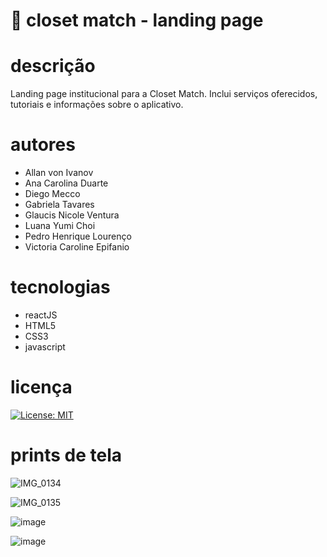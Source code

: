 # 👚 closet match - landing page


# descrição
Landing page institucional para a Closet Match. Inclui serviços oferecidos, tutoriais e informações sobre o aplicativo.

# autores
- Allan von Ivanov
- Ana Carolina Duarte
- Diego Mecco
- Gabriela Tavares
- Glaucis Nicole Ventura
- Luana Yumi Choi
- Pedro Henrique Lourenço
- Victoria Caroline Epifanio


# tecnologias 
- reactJS
- HTML5
- CSS3
- javascript

# licença
[![License: MIT](https://img.shields.io/badge/License-MIT-yellow.svg)](https://opensource.org/licenses/MIT)


# prints de tela

![IMG_0134](https://user-images.githubusercontent.com/72501453/197401907-5e65a04e-3361-4b59-ac06-70245cfa41d9.jpeg)



![IMG_0135](https://user-images.githubusercontent.com/72501453/197402046-02e286b4-e6e7-42be-9a41-67f5bfdd6282.jpeg)

![image](https://user-images.githubusercontent.com/72501453/197402062-e78d360e-6891-4e64-b7ea-9f9842d2a649.jpeg)


![image](https://user-images.githubusercontent.com/72501453/197402077-7c98d83f-c140-42e8-bbd1-bf5e4b50d111.jpeg)
